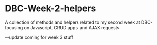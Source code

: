 # DBC-Week-2-helpers
A collection of methods and helpers related to my second week at DBC- focusing on Javascript, CRUD apps, and AJAX requests

--update coming for week 3 stuff

